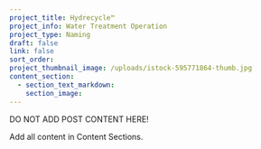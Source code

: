 ```yaml
---
project_title: Hydrecycle™
project_info: Water Treatment Operation
project_type: Naming
draft: false
link: false
sort_order:
project_thumbnail_image: /uploads/istock-595771864-thumb.jpg
content_section:
  - section_text_markdown:
    section_image:
---
```



DO NOT ADD POST CONTENT HERE!

Add all content in Content Sections.